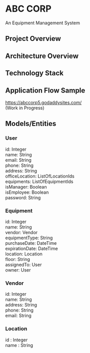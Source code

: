 # ABC CORP
An Equipment Management System

## Project Overview

## Architecture Overview

## Technology Stack

## Application Flow Sample
https://abccorp5.godaddysites.com/  <br/>
(Work in Progress)

## Models/Entities
### User
id: Integer <br/>
name: String <br/>
email: String <br/>
phone: String <br/>
address: String <br/>
officeLocation: ListOfLocationIds <br/>
equipments: ListOfEquipmentIds  <br/>
isManager: Boolean <br/>
isEmployee: Boolean <br/>
password: String

### Equipment
id: Integer <br/>
name: String <br/>
vendor: Vendor <br/>
equipmentType: String <br/>
purchaseDate: DateTime <br/>
expirationDate: DateTime <br/>
location: Location  <br/>
floor: String <br/>
assignedTo: User <br/>
owner: User

### Vendor
id: Integer <br/>
name: String <br/>
address: String <br/>
phone: String <br/>
email: String 

### Location
id : Integer <br/>
name : String 



